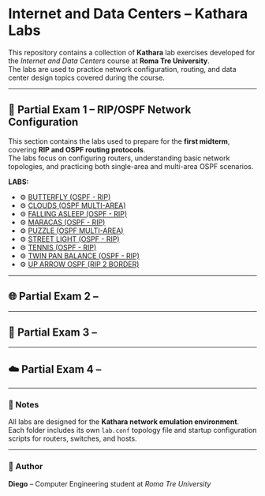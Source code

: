 # Internet and Data Centers – Kathara Labs

This repository contains a collection of **Kathara** lab exercises developed for the *Internet and Data Centers* course at **Roma Tre University**.  
The labs are used to practice network configuration, routing, and data center design topics covered during the course.

---

## 📘 Partial Exam 1 – RIP/OSPF Network Configuration

This section contains the labs used to prepare for the **first midterm**, covering **RIP and OSPF routing protocols**.  
The labs focus on configuring routers, understanding basic network topologies, and practicing both single-area and multi-area OSPF scenarios.


**LABS:**

- ⚙️ [BUTTERFLY (OSPF - RIP)](./Correct%20LABS/%E2%9C%93%20BUTTERFLY%20%28OSPF%20-%20RIP%29/)
- ⚙️ [CLOUDS (OSPF MULTI-AREA)](./Correct%20LABS/%E2%9C%93%20CLOUDS%20%28OSPF%20MULTI-AREA%29/)
- ⚙️ [FALLING ASLEEP (OSPF - RIP)](./Correct%20LABS/%E2%9C%93%20FALLING%20ASLEEP%20%28OSPF%20-%20RIP%29/)
- ⚙️ [MARACAS (OSPF - RIP)](./Correct%20LABS/%E2%9C%93%20MARACAS%20%28OSPF%20-%20RIP%29/)
- ⚙️ [PUZZLE (OSPF MULTI-AREA)](./Correct%20LABS/%E2%9C%93%20PUZZLE%20%28OSPF%20MULTI-AREA%29/)
- ⚙️ [STREET LIGHT (OSPF - RIP)](./Correct%20LABS/%E2%9C%93%20STREET%20LIGHT%20%28OSPF%20-%20RIP%29/)
- ⚙️ [TENNIS (OSPF - RIP)](./Correct%20LABS/%E2%9C%93%20TENNIS%20%28OSPF%20-%20RIP%29/)
- ⚙️ [TWIN PAN BALANCE (OSPF - RIP)](./Correct%20LABS/%E2%9C%93%20TWIN%20PAN%20BALANCE%20%28OSPF%20-%20RIP%29/)
- ⚙️ [UP ARROW OSPF (RIP 2 BORDER)](./Correct%20LABS/%E2%9C%93%20UP%20ARROW%20OSPF%20%20%28RIP%202%20BORDER%29/)



---

## 🌐 Partial Exam 2 – 





---

## 🧩 Partial Exam 3 – 





---

## ☁️ Partial Exam 4 – 





---

### 🧠 Notes
All labs are designed for the **Kathara network emulation environment**.  
Each folder includes its own `lab.conf` topology file and startup configuration scripts for routers, switches, and hosts.

---

### 🏫 Author
**Diego** – Computer Engineering student at *Roma Tre University*  
